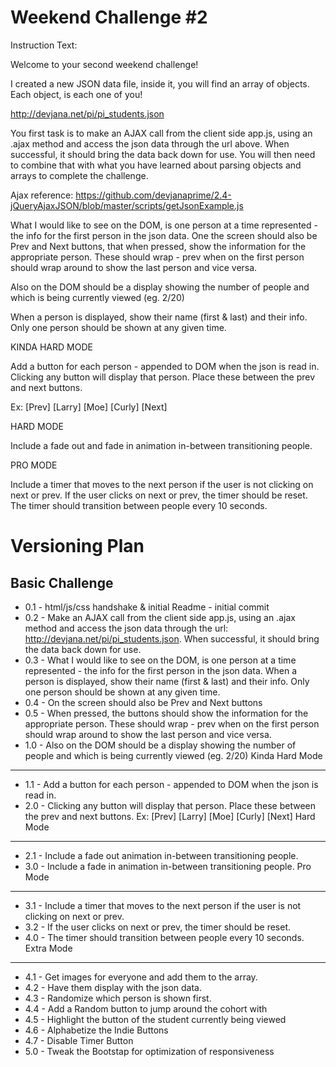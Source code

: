 Weekend Challenge #2
====================

Instruction Text:

Welcome to your second weekend challenge!

I created a new JSON data file, inside it, you will find an array of objects. Each object, is each one of you!

http://devjana.net/pi/pi_students.json

You first task is to make an AJAX call from the client side app.js, using an .ajax method and access the json data through the url above. When successful, it should bring the data back down for use. You will then need to combine that with what you have learned about parsing objects and arrays to complete the challenge.

Ajax reference: https://github.com/devjanaprime/2.4-jQueryAjaxJSON/blob/master/scripts/getJsonExample.js

What I would like to see on the DOM, is one person at a time represented - the info for the first person in the json data. One the screen should also be Prev and Next buttons, that when pressed, show the information for the appropriate person. These should wrap - prev when on the first person should wrap around to show the last person and vice versa.

Also on the DOM should be a display showing the number of people and which is being currently viewed (eg. 2/20)

When a person is displayed, show their name (first & last) and their info. Only one person should be shown at any given time.

KINDA HARD MODE

Add a button for each person - appended to DOM when the json is read in. Clicking any button will display that person. Place these between the prev and next buttons.

Ex: [Prev] [Larry] [Moe] [Curly] [Next]

HARD MODE

Include a fade out and fade in animation in-between transitioning people.

PRO MODE

Include a timer that moves to the next person if the user is not clicking on next or prev. If the user clicks on next or prev, the timer should be reset. The timer should transition between people every 10 seconds.

Versioning Plan
===============
Basic Challenge
---------------
* 0.1 - html/js/css handshake & initial Readme - initial commit
* 0.2 - Make an AJAX call from the client side app.js, using an .ajax method and access the json data through the url: http://devjana.net/pi/pi_students.json. When successful, it should bring the data back down for use.
* 0.3 - What I would like to see on the DOM, is one person at a time represented - the info for the first person in the json data. When a person is displayed, show their name (first & last) and their info. Only one person should be shown at any given time.
* 0.4 - On the screen should also be Prev and Next buttons
* 0.5 - When pressed, the buttons should show the information for the appropriate person. These should wrap - prev when on the first person should wrap around to show the last person and vice versa.
* 1.0 - Also on the DOM should be a display showing the number of people and which is being currently viewed (eg. 2/20)
Kinda Hard Mode
---------------
* 1.1 - Add a button for each person - appended to DOM when the json is read in.
* 2.0 - Clicking any button will display that person. Place these between the prev and next buttons. Ex: [Prev] [Larry] [Moe] [Curly] [Next]
Hard Mode
---------
* 2.1 - Include a fade out animation in-between transitioning people.
* 3.0 - Include a fade in animation in-between transitioning people.
Pro Mode
--------
* 3.1 - Include a timer that moves to the next person if the user is not clicking on next or prev.
* 3.2 - If the user clicks on next or prev, the timer should be reset.
* 4.0 - The timer should transition between people every 10 seconds.
Extra Mode
----------
* 4.1 - Get images for everyone and add them to the array.
* 4.2 - Have them display with the json data.
* 4.3 - Randomize which person is shown first.
* 4.4 - Add a Random button to jump around the cohort with
* 4.5 - Highlight the button of the student currently being viewed
* 4.6 - Alphabetize the Indie Buttons
* 4.7 - Disable Timer Button
* 5.0 - Tweak the Bootstap for optimization of responsiveness

